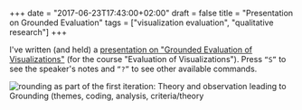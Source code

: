 
+++
date = "2017-06-23T17:43:00+02:00"
draft = false
title = "Presentation on Grounded Evaluation"
tags = ["visualization evaluation", "qualitative research"]
+++

I've written (and held) a [presentation on "Grounded Evaluation of Visualizations"](/grounded-evaluation-presentation/) (for the course "Evaluation of Visualizations"). Press `“S”` to see the speaker's notes and `“?”` to see other available commands.

![rounding as part of the first iteration: Theory and observation leading to Grounding (themes, coding, analysis, criteria/theory](/grounded-evaluation-presentation/figures/grounded_eval_flow_chart.svg)

<!--more-->
